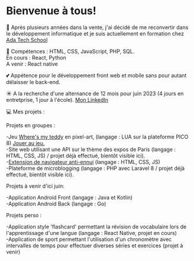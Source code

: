 # Bienvenue à tous!

:seedling: Après plusieurs années dans la vente, j'ai décidé de me reconvertir dans le développement informatique et je suis actuellement en formation chez [Ada Tech School](https://adatechschool.fr/)

:gem: Compétences : HTML, CSS, JavaScript, PHP, SQL.  
En cours : React, Python  
A venir : React native

:two_hearts: Appétence pour le développement front web et mobile sans pour autant délaisser le back-end.

:sunny: A la recherche d'une alternance de 12 mois pour juin 2023 (4 jours en entretprise, 1 jour à l'école).
[Mon LinkedIn](https://www.linkedin.com/in/lydie-chaumet-9a5b61260/)

:computer: Mes projets :  

Projets en groupes :  

-Jeu [Where's my teddy](https://github.com/Lilinnfr/Projet_Pico_8) en pixel-art, (langage : LUA sur la plateforme PICO 8) [Jouer au jeu.](https://www.lexaloffle.com/bbs/?tid=50014)  
-Site web utilisant une API sur le thème des expos de Paris (langage : HTML, CSS, JS) / projet déjà effectué, bientôt visible ici).  
-[Extension de navigateur anti-ennui](https://github.com/Lilinnfr/Projet_Extension_Navigateur) (langage : HTML, CSS, JS)  
-Plateforme de microblogging (langage : PHP avec Laravel 8 / projet déjà effectué, bientôt visible ici).  

Projets à venir d'ici juin: 
 

-Application Android Front (langage : Java et Kotlin)  
-Application Android Back (langage : Go)  

Projets perso :  

-Application style 'flashcard' permettant la révision de vocabulaire lors de l'apprentissage d'une langue (langage : React Native, projet en cours)  
-Application de sport permettant l'utilisation d'un chronomètre avec intervalles de temps pour effectuer diverses séries et exercices (projet à venir)  

